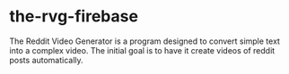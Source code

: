 # the-rvg-firebase
The Reddit Video Generator is a program designed to convert simple text into a complex video. The initial goal is to have it create videos of reddit posts automatically.
